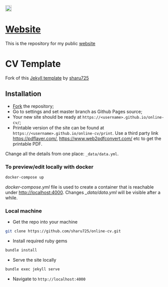 <a href="https://jekyll-themes.com">
<img src="https://img.shields.io/badge/featured%20on-JT-red.svg" height="20" alt="Jekyll Themes Shield" >
</a>

# [Website](https://monika-with-a-k.github.io/)

This is the repository for my public [website](https://monika-with-a-k.github.io/)

# CV Template

Fork of this [Jekyll template](https://github.com/sharu725/online-cv/fork) by [sharu725](https://github.com/sharu725)

## Installation

- [Fork](https://github.com/sharu725/online-cv/fork) the repository;
- Go to settings and set master branch as Github Pages source;
- Your new site should be ready at `https://<username>.github.io/online-cv/`;
- Printable version of the site can be found at `https://<username>.github.io/online-cv/print`. Use a third party link https://pdflayer.com/, https://www.web2pdfconvert.com/ etc to get the printable PDF.

Change all the details from one place: `_data/data.yml`.

### To preview/edit locally with docker

```sh
docker-compose up
```

_docker-compose.yml_ file is used to create a container that is reachable under <http://localhost:4000>.
Changes _\_data/data.yml_ will be visible after a while.

### Local machine

- Get the repo into your machine

```bash
git clone https://github.com/sharu725/online-cv.git
```

- Install required ruby gems

```bash
bundle install
```

- Serve the site locally

```bash
bundle exec jekyll serve
```

- Navigate to `http://localhost:4000`
